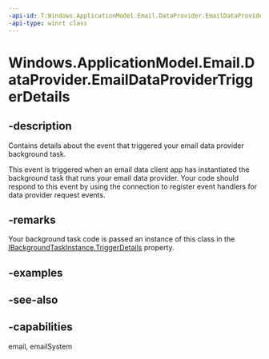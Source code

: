 ```yaml
---
-api-id: T:Windows.ApplicationModel.Email.DataProvider.EmailDataProviderTriggerDetails
-api-type: winrt class
---
```


<!-- Class syntax.
public class EmailDataProviderTriggerDetails : Windows.ApplicationModel.Email.DataProvider.IEmailDataProviderTriggerDetails
-->

# Windows.ApplicationModel.Email.DataProvider.EmailDataProviderTriggerDetails

## -description
Contains details about the event that triggered your email data provider background task.

This event is triggered when an email data client app has instantiated the background task that runs your email data provider. Your code should respond to this event by using the connection to register event handlers for data provider request events.

## -remarks
Your background task code is passed an instance of this class in the [IBackgroundTaskInstance.TriggerDetails](https://docs.microsoft.com/en-us/uwp/api/Windows.ApplicationModel.Background.IBackgroundTaskInstance.TriggerDetails) property.

## -examples

## -see-also

## -capabilities
email, emailSystem
